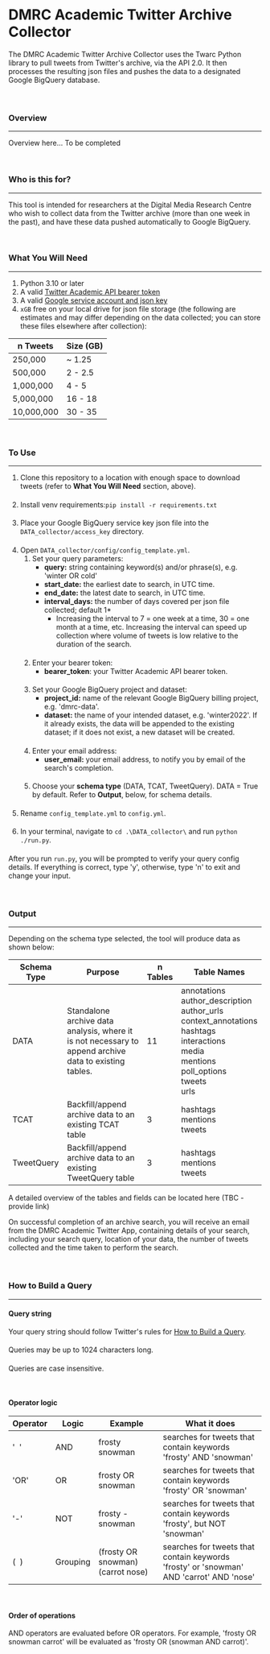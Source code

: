 # DMRC Academic Twitter Archive Collector

The DMRC Academic Twitter Archive Collector uses the Twarc Python library to pull tweets from Twitter's archive, via the API 2.0. It then processes the resulting json files and pushes the data to a designated Google BigQuery database.
<br>
<br>
<br>


### Overview

------------------------------------
Overview here... To be completed

<br>


### Who is this for?

------------------------------------
This tool is intended for researchers at the Digital Media Research Centre who wish to collect data from the Twitter archive (more than one week in the past), and have these data pushed automatically to Google BigQuery.

<br>


### What You Will Need

------------------------------------
1. Python 3.10 or later
2. A valid [Twitter Academic API bearer token](https://developer.twitter.com/en/products/twitter-api/academic-research)
3. A valid [Google service account and json key](https://cloud.google.com/iam/docs/creating-managing-service-account-keys)
4. `xGB` free on your local drive for json file storage (the following are estimates and may differ depending on the data collected; you can store these files elsewhere after collection):
      
| n Tweets   | Size (GB) |
|------------|-----------|
| 250,000    | ~ 1.25    |
| 500,000    | 2 - 2.5   |
| 1,000,000  | 4 - 5     |
| 5,000,000  | 16 - 18   |
| 10,000,000 | 30 - 35   |
<br>

### To Use

------------------------------------
1. Clone this repository to a location with enough space to download tweets (refer to <b>What You Will Need</b> section, above).
####
2. Install venv requirements:`pip install -r requirements.txt`
####
3. Place your Google BigQuery service key json file into the `DATA_collector/access_key` directory.
####
4. Open `DATA_collector/config/config_template.yml`.
      1. Set your query parameters:
         * <b>query:</b> string containing keyword(s) and/or phrase(s), e.g. 'winter OR cold' 
         * <b>start_date:</b> the earliest date to search, in UTC time.
         * <b>end_date:</b> the latest date to search, in UTC time.
         * <b>interval_days:</b> the number of days covered per json file collected; default 1*
           * Increasing the interval to 7 = one week at a time, 30 = one month at a time, etc. Increasing the interval can speed up collection where volume of tweets is low relative to the duration of the search.
      ####
      2. Enter your bearer token:
         * <b>bearer_token</b>: your Twitter Academic API bearer token.
      ####
      3. Set your Google BigQuery project and dataset:
         * <b>project_id:</b> name of the relevant Google BigQuery billing project, e.g. 'dmrc-data'.
         * <b>dataset:</b> the name of your intended dataset, e.g. 'winter2022'. If it already exists, the data will be appended to the existing dataset; if it does not exist, a new dataset will be created.
      ####
      4. Enter your email address:
         * <b>user_email:</b> your email address, to notify you by email of the search's completion.
      ####
      5. Choose your <b>schema type</b> (DATA, TCAT, TweetQuery). DATA = True by default. Refer to <b>Output</b>, below, for schema details.
####
5. Rename `config_template.yml` to `config.yml`.
####
6. In your terminal, navigate to `cd .\DATA_collector\` and run `python ./run.py`.
####
After you run `run.py`, you will be prompted to verify your query config details. If everything is correct, type 'y', otherwise, type 'n' to exit and change your input.
<br>
<br>
<br>
### Output

------------------------------------
Depending on the schema type selected, the tool will produce data as shown below:

| Schema Type | Purpose                                                                                                | n Tables | Table Names                                                                                                                                                          |
|-------------|--------------------------------------------------------------------------------------------------------|----------|----------------------------------------------------------------------------------------------------------------------------------------------------------------------|
| DATA        | Standalone archive data analysis, where it is not necessary to append archive data to existing tables. | 11       | annotations<br/>author_description<br/>author_urls<br/>context_annotations<br/>hashtags<br/>interactions<br/>media<br/>mentions<br/>poll_options<br/>tweets<br/>urls |
| TCAT        | Backfill/append archive data to an existing TCAT table                                                 | 3        | hashtags<br/>mentions<br/>tweets                                                                                                                                     |
| TweetQuery  | Backfill/append archive data to an existing TweetQuery table                                           | 3        | hashtags<br/>mentions<br/>tweets                                                                                                                                     |


A detailed overview of the tables and fields can be located here (TBC - provide link)
<br>

On successful completion of an archive search, you will receive an email from the DMRC Academic Twitter App, containing details of your search, including your search query, location of your data, the number of tweets collected and the time taken to perform the search.
<br>
<br>
<br>

### How to Build a Query

------------------------------------
####
#### Query string
Your query string should follow Twitter's rules for [How to Build a Query](https://developer.twitter.com/en/docs/twitter-api/tweets/search/integrate/build-a-query#build).
####
Queries may be up to 1024 characters long.
####
Queries are case insensitive.

<br>


#### Operator logic

| Operator        | Logic    | Example                           | What it does                                                                            |
|-----------------|----------|-----------------------------------|-----------------------------------------------------------------------------------------|
| '&nbsp;&nbsp;'  | AND      | frosty snowman                    | searches for tweets that contain keywords 'frosty' AND 'snowman'                        |
| 'OR'            | OR       | frosty OR snowman                 | searches for tweets that contain keywords 'frosty' OR 'snowman'                         |
| '-'             | NOT      | frosty -snowman                   | searches for tweets that contain keywords 'frosty', but NOT 'snowman'                   |
| (&nbsp;&nbsp;)  | Grouping | (frosty OR snowman) (carrot nose) | searches for tweets that contain keywords 'frosty' or 'snowman' AND 'carrot' AND 'nose' |                                                       

<br>

#### Order of operations
AND operators are evaluated before OR operators. For example, 'frosty OR snowman carrot' will be evaluated as 'frosty OR (snowman AND carrot)'.
####







<br>
<br>
